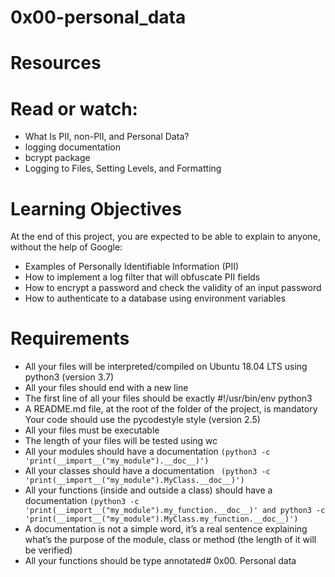 # 0x00-personal_data

# Resources
# Read or watch:

* What Is PII, non-PII, and Personal Data?
* logging documentation
* bcrypt package
* Logging to Files, Setting Levels, and Formatting

# Learning Objectives
At the end of this project, you are expected to be able to explain to anyone, without the help of Google:

* Examples of Personally Identifiable Information (PII)
* How to implement a log filter that will obfuscate PII fields
* How to encrypt a password and check the validity of an input password
* How to authenticate to a database using environment variables

# Requirements
* All your files will be interpreted/compiled on Ubuntu 18.04 LTS using python3 (version 3.7)
* All your files should end with a new line
* The first line of all your files should be exactly #!/usr/bin/env python3
* A README.md file, at the root of the folder of the project, is mandatory
Your code should use the pycodestyle style (version 2.5)
* All your files must be executable
* The length of your files will be tested using wc
* All your modules should have a documentation ``` (python3 -c 'print(__import__("my_module").__doc__)') ```
* All your classes should have a documentation ``` (python3 -c 'print(__import__("my_module").MyClass.__doc__)')```
* All your functions (inside and outside a class) should have a documentation ``` (python3 -c 'print(__import__("my_module").my_function.__doc__)' and python3 -c 'print(__import__("my_module").MyClass.my_function.__doc__)') ```
* A documentation is not a simple word, it’s a real sentence explaining what’s the purpose of the module, class or method (the length of it will be verified)
* All your functions should be type annotated# 0x00. Personal data


